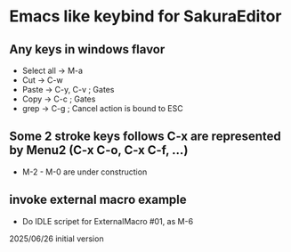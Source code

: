 # Emacs like keybind for SakuraEditor
## Any keys in windows flavor
 - Select all -> M-a
 - Cut -> C-w
 - Paste -> C-y, C-v ; Gates
 - Copy -> C-c ; Gates
 - grep -> C-g ; Cancel action is bound to ESC

## Some 2 stroke keys follows C-x are represented by Menu2 (C-x C-o, C-x C-f, ...)
 - M-2 - M-0 are under construction
## invoke external macro example
 - Do IDLE scripet for ExternalMacro #01, as M-6

2025/06/26 initial version
